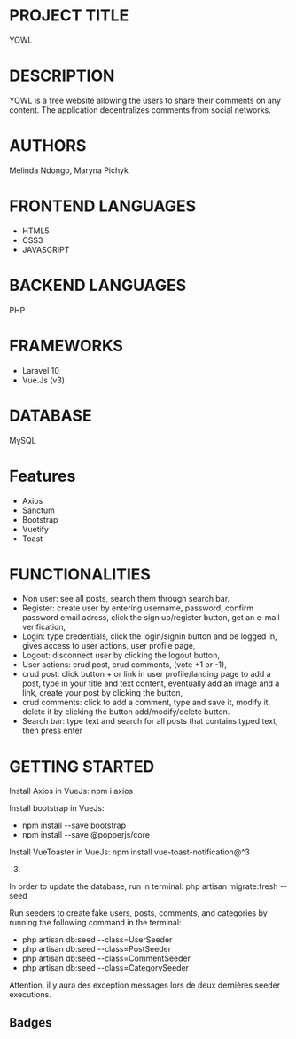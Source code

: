 # PROJECT TITLE
YOWL

# DESCRIPTION
YOWL is a free website allowing the users to share their comments on any content. The application decentralizes comments from social networks.

# AUTHORS
Melinda Ndongo, Maryna Pichyk

# FRONTEND LANGUAGES
- HTML5
- CSS3
- JAVASCRIPT

# BACKEND LANGUAGES
PHP

# FRAMEWORKS
- Laravel 10
- Vue.Js (v3)

# DATABASE
MySQL

# Features

- Axios
- Sanctum
- Bootstrap
- Vuetify
- Toast

# FUNCTIONALITIES

- Non user: see all posts, search them through search bar.
- Register: create user by entering username, password, confirm password email adress, click the sign up/register button, get an e-mail verification, 
- Login: type credentials, click the login/signin button and be logged in, gives access to user actions, user profile page,
- Logout: disconnect user by clicking the logout button,
- User actions: crud post, crud comments, (vote +1 or -1),
- crud post: click button + or link in user profile/landing page to add a post, type in your title and text content, eventually add an image and a link, create your post by clicking the button,
- crud comments: click to add a comment, type and save it, modify it, delete it by clicking the button add/modify/delete button. 
- Search bar: type text and search for all posts that contains typed text, then press enter

# GETTING STARTED
Install Axios in VueJs:
npm i axios

Install bootstrap in VueJs:
- npm install --save bootstrap
- npm install --save @popperjs/core

Install VueToaster in VueJs:
npm install vue-toast-notification@^3

3. 
In order to update the database, run in terminal:
php artisan migrate:fresh --seed

Run seeders to create fake users, posts, comments, and categories by running the following command in the terminal: 
- php artisan db:seed --class=UserSeeder
- php artisan db:seed --class=PostSeeder
- php artisan db:seed --class=CommentSeeder
- php artisan db:seed --class=CategorySeeder

Attention, il y aura des exception messages lors de deux dernières seeder executions.

## Badges

